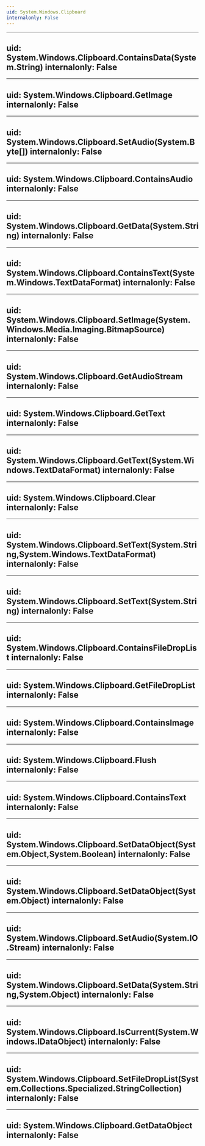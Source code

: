```yaml
---
uid: System.Windows.Clipboard
internalonly: False
---
```


---
uid: System.Windows.Clipboard.ContainsData(System.String)
internalonly: False
---

---
uid: System.Windows.Clipboard.GetImage
internalonly: False
---

---
uid: System.Windows.Clipboard.SetAudio(System.Byte[])
internalonly: False
---

---
uid: System.Windows.Clipboard.ContainsAudio
internalonly: False
---

---
uid: System.Windows.Clipboard.GetData(System.String)
internalonly: False
---

---
uid: System.Windows.Clipboard.ContainsText(System.Windows.TextDataFormat)
internalonly: False
---

---
uid: System.Windows.Clipboard.SetImage(System.Windows.Media.Imaging.BitmapSource)
internalonly: False
---

---
uid: System.Windows.Clipboard.GetAudioStream
internalonly: False
---

---
uid: System.Windows.Clipboard.GetText
internalonly: False
---

---
uid: System.Windows.Clipboard.GetText(System.Windows.TextDataFormat)
internalonly: False
---

---
uid: System.Windows.Clipboard.Clear
internalonly: False
---

---
uid: System.Windows.Clipboard.SetText(System.String,System.Windows.TextDataFormat)
internalonly: False
---

---
uid: System.Windows.Clipboard.SetText(System.String)
internalonly: False
---

---
uid: System.Windows.Clipboard.ContainsFileDropList
internalonly: False
---

---
uid: System.Windows.Clipboard.GetFileDropList
internalonly: False
---

---
uid: System.Windows.Clipboard.ContainsImage
internalonly: False
---

---
uid: System.Windows.Clipboard.Flush
internalonly: False
---

---
uid: System.Windows.Clipboard.ContainsText
internalonly: False
---

---
uid: System.Windows.Clipboard.SetDataObject(System.Object,System.Boolean)
internalonly: False
---

---
uid: System.Windows.Clipboard.SetDataObject(System.Object)
internalonly: False
---

---
uid: System.Windows.Clipboard.SetAudio(System.IO.Stream)
internalonly: False
---

---
uid: System.Windows.Clipboard.SetData(System.String,System.Object)
internalonly: False
---

---
uid: System.Windows.Clipboard.IsCurrent(System.Windows.IDataObject)
internalonly: False
---

---
uid: System.Windows.Clipboard.SetFileDropList(System.Collections.Specialized.StringCollection)
internalonly: False
---

---
uid: System.Windows.Clipboard.GetDataObject
internalonly: False
---
